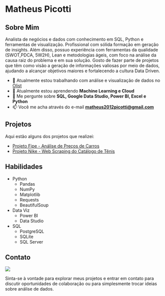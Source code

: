 # Matheus Picotti
## Sobre Mim
Analista de negócios e dados com conhecimento em SQL, Python e ferramentas de visualização. Profissional com sólida formação em geração de insights. Além disso, possuo experiência com ferramentas da qualidade (SWOT,PDCA, 5W2H), Lean e metodologias ágeis, com foco na análise da causa raiz do problema e em sua solução. Gosto de fazer parte de projetos que têm como visão a geração de informações valiosas por meio de dados, ajudando a alcançar objetivos maiores e fortalecendo a cultura Data Driven.
- 🔭 Atualmente estou trabalhando com análise e visualização de dados no [Olist](https://olist.com)
- 🌱 Atualmente estou aprendendo **Machine Learning e Cloud**
- 💬 Me pergunte sobre **SQL, Google Data Studio, Power BI, Excel e Python**
- 📫 Você me acha através do e-mail **matheus2012picotti@gmail.com**

## Projetos

Aqui estão alguns dos projetos que realizei:

- [Projeto Fipe - Análise de Preços de Carros](https://github.com/picotti-matheus/fipe)
- [Projeto Nike - Web Scraping do Catálogo de Tênis](https://github.com/picotti-matheus/nike)

## Habilidades

- Python
  * Pandas
  * NumPy
  * Matplotlib
  * Requests
  * BeautifulSoup
- Data Viz
  * Power BI
  * Data Studio
- SQL
  * PostgreSQL
  * SQLite
  * SQL Server

## Contato
[<img src="https://img.shields.io/badge/linkedin-%230077B5.svg?&style=for-the-badge&logo=linkedin&logoColor=white" />](https://www.linkedin.com/in/matheus-picotti-528904158/)

Sinta-se à vontade para explorar meus projetos e entrar em contato para discutir oportunidades de colaboração ou para simplesmente trocar ideias sobre análise de dados.
